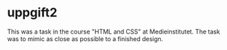 # uppgift2
This was a task in the course "HTML and CSS" at Medieinstitutet. The task was to mimic as close as possible to a finished design.
